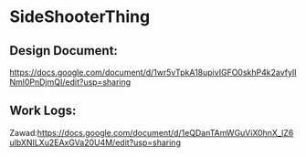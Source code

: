 # SideShooterThing
## Design Document:
  https://docs.google.com/document/d/1wr5vTpkA18upivIGFO0skhP4k2avfyIlNml0PnDjmQI/edit?usp=sharing
## Work Logs:
Zawad:https://docs.google.com/document/d/1eQDanTAmWGuViX0hnX_lZ6ulbXNILXu2EAxGVa20U4M/edit?usp=sharing
